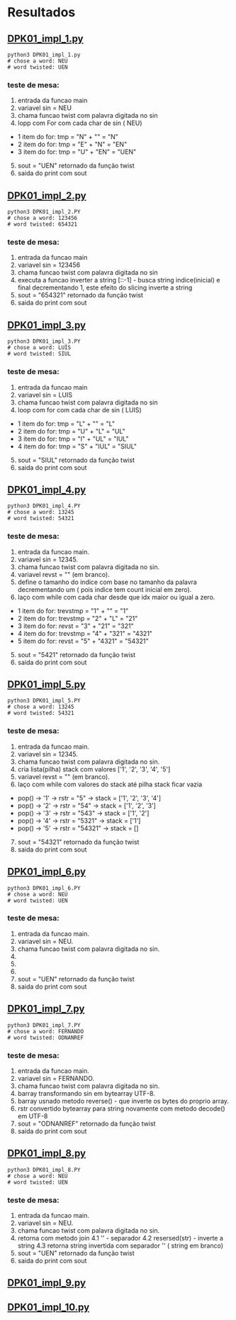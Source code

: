# Resultados

## [DPK01_impl_1.py](DPK01_impl_1.py)

    python3 DPK01_impl_1.py
    # chose a word: NEU
    # word twisted: UEN

### teste de mesa: 
1. entrada da funcao main
2. variavel sin = NEU
3. chama funcao twist com palavra digitada no sin
4. lopp com For com cada char de sin ( NEU)
- 1 item do for:
    tmp = "N" + "" = "N"
- 2 item do for: 
    tmp = "E" + "N" = "EN"
- 3 item do for: 
    tmp = "U" + "EN" = "UEN"
5. sout = "UEN" retornado da função twist
6. saida do print com sout


## [DPK01_impl_2.py](DPK01_impl_2.py)  

    python3 DPK01_impl_2.PY
    # chose a word: 123456
    # word twisted: 654321

### teste de mesa: 
1. entrada da funcao main
2. variavel sin = 123456
3. chama funcao twist com palavra digitada no sin
4. executa a funcao inverter a string [::-1] - busca string indice(inicial) e final decrementando 1, este efeito do slicing inverte a string
5. sout = "654321" retornado da função twist
6. saida do print com sout

## [DPK01_impl_3.py](DPK01_impl_3.py)  

    python3 DPK01_impl_3.PY
    # chose a word: LUIS
    # word twisted: SIUL

### teste de mesa: 
1. entrada da funcao main
2. variavel sin = LUIS
3. chama funcao twist com palavra digitada no sin
4. loop com for com cada char de sin ( LUIS)
- 1 item do for:
    tmp = "L" + "" = "L"
- 2 item do for: 
    tmp = "U" + "L" = "UL"
- 3 item do for: 
    tmp = "I" + "UL" = "IUL"
- 4 item do for: 
    tmp = "S" + "IUL" = "SIUL"
5. sout = "SIUL" retornado da função twist
6. saida do print com sout


## [DPK01_impl_4.py](DPK01_impl_4.py)  

    python3 DPK01_impl_4.PY
    # chose a word: 13245
    # word twisted: 54321

### teste de mesa: 
1. entrada da funcao main.
2. variavel sin = 12345.
3. chama funcao twist com palavra digitada no sin.
4. variavel revst = "" (em branco).
5. define o tamanho do indice com base no tamanho da palavra decrementando um ( pois indice tem count inicial em zero).
6. laço com while com cada char desde que idx maior ou igual a zero.
- 1 item do for:
    trevstmp = "1" + "" = "1"
- 2 item do for: 
    trevstmp = "2" + "L" = "21"
- 3 item do for: 
    revst = "3" + "21" = "321"
- 4 item do for: 
    trevstmp = "4" + "321" = "4321"
- 5 item do for: 
    revst = "5" + "4321" = "54321"
5. sout = "5421" retornado da função twist
6. saida do print com sout

## [DPK01_impl_5.py](DPK01_impl_5.py)  

    python3 DPK01_impl_5.PY
    # chose a word: 13245
    # word twisted: 54321

### teste de mesa: 
1. entrada da funcao main.
2. variavel sin = 12345.
3. chama funcao twist com palavra digitada no sin.
3. cria lista(pilha) stack com valores ['1', '2', '3', '4', '5']
4. variavel revst = "" (em branco).
6. laço com while com valores do stack até pilha stack ficar vazia
- pop() → '1' → rstr = "5" → stack = ['1', '2', '3', '4']
- pop() → '2' → rstr = "54" → stack = ['1', '2', '3']
- pop() → '3' → rstr = "543" → stack = ['1', '2']
- pop() → '4' → rstr = "5321" → stack = ['1']
- pop() → '5' → rstr = "54321" → stack = []
7. sout = "54321" retornado da função twist
6. saida do print com sout

## [DPK01_impl_6.py](DPK01_impl_6.py)  

    python3 DPK01_impl_6.PY
    # chose a word: NEU
    # word twisted: UEN

### teste de mesa: 
1. entrada da funcao main.
2. variavel sin = NEU.
3. chama funcao twist com palavra digitada no sin.
4. 
5. 
6. 
7. sout = "UEN" retornado da função twist
8. saida do print com sout

## [DPK01_impl_7.py](DPK01_impl_7.py)  

    python3 DPK01_impl_7.PY
    # chose a word: FERNANDO
    # word twisted: ODNANREF

### teste de mesa: 
1. entrada da funcao main.
2. variavel sin = FERNANDO.
3. chama funcao twist com palavra digitada no sin.
4. barray transformando sin em bytearray UTF-8.
5. barray usnado metodo reverse() - que inverte os bytes do proprio array.
6. rstr convertido bytearray para string novamente com metodo decode() em UTF-8
7. sout = "ODNANREF" retornado da função twist
8. saida do print com sout

## [DPK01_impl_8.py](DPK01_impl_8.py)  

    python3 DPK01_impl_8.PY
    # chose a word: NEU
    # word twisted: UEN

### teste de mesa: 
1. entrada da funcao main.
2. variavel sin = NEU.
3. chama funcao twist com palavra digitada no sin.
4. retorna com metodo join
    4.1 '' - separador
    4.2 resersed(str) - inverte a string
    4.3 retorna string invertida com separador '' ( string em branco)
7. sout = "UEN" retornado da função twist
8. saida do print com sout

## [DPK01_impl_9.py](DPK01_impl_9.py)  




## [DPK01_impl_10.py](DPK01_impl_10.py)  
